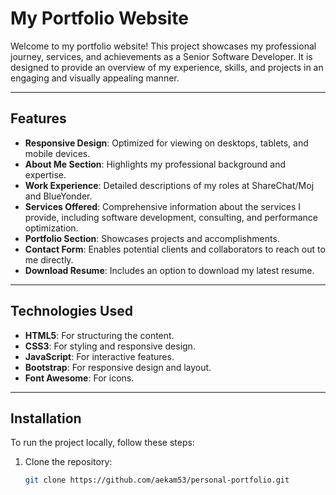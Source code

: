 # My Portfolio Website

Welcome to my portfolio website! This project showcases my professional journey, services, and achievements as a Senior Software Developer. It is designed to provide an overview of my experience, skills, and projects in an engaging and visually appealing manner.

---

## Features

- **Responsive Design**: Optimized for viewing on desktops, tablets, and mobile devices.
- **About Me Section**: Highlights my professional background and expertise.
- **Work Experience**: Detailed descriptions of my roles at ShareChat/Moj and BlueYonder.
- **Services Offered**: Comprehensive information about the services I provide, including software development, consulting, and performance optimization.
- **Portfolio Section**: Showcases projects and accomplishments.
- **Contact Form**: Enables potential clients and collaborators to reach out to me directly.
- **Download Resume**: Includes an option to download my latest resume.

---

## Technologies Used

- **HTML5**: For structuring the content.
- **CSS3**: For styling and responsive design.
- **JavaScript**: For interactive features.
- **Bootstrap**: For responsive design and layout.
- **Font Awesome**: For icons.

---

## Installation

To run the project locally, follow these steps:

1. Clone the repository:
   ```bash
   git clone https://github.com/aekam53/personal-portfolio.git
